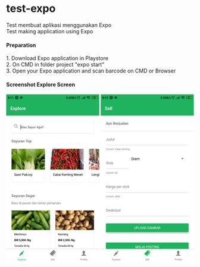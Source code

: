 # test-expo
Test membuat aplikasi menggunakan Expo<br>
Test making application using Expo

<h4>Preparation</h4>
1. Download Expo application in Playstore <br>
2. On CMD in folder project "expo start" <br>
3. Open your Expo application and scan barcode on CMD or Browser

<h4>Screenshot Explore Screen</h4>
<img src="Screenshot_Explore_host.exp.exponent.png" width="250" height="450">
<img src="Screenshot_Sell_host.exp.exponent.png" width="250" height="450">
